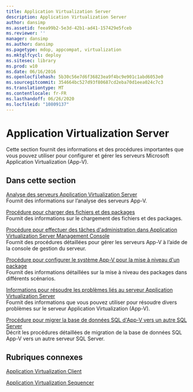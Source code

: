 ```yaml
---
title: Application Virtualization Server
description: Application Virtualization Server
author: dansimp
ms.assetid: feea99b2-5e3d-42b1-ad41-157429e5fceb
ms.reviewer: ''
manager: dansimp
ms.author: dansimp
ms.pagetype: mdop, appcompat, virtualization
ms.mktglfcycl: deploy
ms.sitesec: library
ms.prod: w10
ms.date: 06/16/2016
ms.openlocfilehash: 5b30c56e7d6f36823ea9f4bc9e901c1abd6053e0
ms.sourcegitcommit: 354664bc527d93f80687cd2eba70d1eea024c7c3
ms.translationtype: MT
ms.contentlocale: fr-FR
ms.lasthandoff: 06/26/2020
ms.locfileid: "10809137"
---
```

# Application Virtualization Server


Cette section fournit des informations et des procédures importantes que vous pouvez utiliser pour configurer et gérer les serveurs Microsoft Application Virtualization (App-V).

## Dans cette section


<a href="" id="monitoring-application-virtualization-servers"></a>[Analyse des serveurs Application Virtualization Server](monitoring-application-virtualization-servers.md)  
Fournit des informations sur l’analyse des serveurs App-V.

<a href="" id="how-to-load-files-and-packages"></a>[Procédure pour charger des fichiers et des packages](how-to-load-files-and-packages.md)  
Fournit des informations sur le chargement des fichiers et des packages.

<a href="" id="how-to-perform-administrative-tasks-in-the-application-virtualization-server-management-console"></a>[Procédure pour effectuer des tâches d'administration dans Application Virtualization Server Management Console](how-to-perform-administrative-tasks-in-the-application-virtualization-server-management-console.md)  
Fournit des procédures détaillées pour gérer les serveurs App-V à l’aide de la console de gestion du serveur.

<a href="" id="how-to-configure-the-app-v-system-for-package-upgrade"></a>[Procédure pour configurer le système App-V pour la mise à niveau d'un package](how-to-configure-the-app-v-system-for-package-upgrade.md)  
Fournit des informations détaillées sur la mise à niveau des packages dans différents scénarios.

<a href="" id="troubleshooting-information-for-the-application-virtualization-server"></a>[Informations pour résoudre les problèmes liés au serveur Application Virtualization Server](troubleshooting-information-for-the-application-virtualization-server.md)  
Fournit des informations que vous pouvez utiliser pour résoudre divers problèmes sur le serveur Application Virtualization (App-V).

<a href="" id="how-to-migrate-the-app-v-sql-database-to-a-different-sql-server"></a>[Procédure pour migrer la base de données SQL d'App-V vers un autre SQL Server](how-to-migrate-the-app-v-sql-database-to-a-different-sql-server.md)  
Décrit les procédures détaillées de migration de la base de données SQL App-V vers un autre serveur SQL Server.

## Rubriques connexes


[Application Virtualization Client](application-virtualization-client.md)

[Application Virtualization Sequencer](application-virtualization-sequencer.md)

 

 





